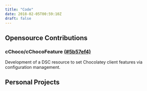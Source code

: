 ```yaml
---
title: "Code"
date: 2018-02-05T00:59:10Z
draft: false
---
```


## Opensource Contributions 

### cChoco/cChocoFeature [(#5b57ef4)](https://github.com/chocolatey/cChoco/commit/5b57ef464822737679702b07e32897f108e52b37)

Development of a DSC resource to set Chocolatey client features via configuration management.


## Personal Projects 
<!--
### MonzoToYnab [(Git)](https://github.com/lukemgriffith/MonzoToYnab)
Monzo is a UK based online first bank. Ynab is a budgeting application that allows you to track expenses and keep monthly pots. Unfortunately Ynab does not support auto syncing with pretty much all UK banks but offers a great REST api and Monzo supports transaction webhooks. 

I implemented a simple lambda function that executed via an API gateway, and registered the function with Monzo, automatically adding my transactions to my budgeting app. This was my first real experience with serverless and writing a useful NodeJs project.

### ShowTruthTable [(Git)](https://github.com/lukemgriffith/ShowTruthTable)
During the first year of university I came across a number of logic problems in revision and exams, to give me an easy way to check my work and improve my Python I created a dynamic truth table generator that outputs to the console the result of the python expresson entered into a REPL loop. 

```bash
enter python expression or type exit.
        > r and q

| q      | r      | r and q |
|    True|    True|    True |
|    True|   False|   False |
|   False|    True|   False |
|   False|   False|   False |
```

### Breadth-first search algorithm [(Git)](https://github.com/lukemgriffith/JavaScriptPlayground)
Studying for my data structures course, I implemented a BFS algorithm to find the shortest path across a HTML grid with obstacles in javascript.

<script src="/scr/bfs_appendCss.js"></script>
<section id="grid">
<article class="cell active" id="0">
0
</article>
<article class="cell" id="1">
1
</article>
<article class="cell" id="2">
2
</article>
<article class="cell" id="3">
3
</article>
<article class="cell dead" id="4">
4
</article>
<article class="cell" id="5">
5
</article>
<article class="cell" id="6">
6
</article>
<article class="cell dead" id="7">
7
</article>
<article class="cell" id="8">
8
</article>
<article class="cell" id="9">
9
</article>
<article class="cell" id="10">
10
</article>
<article class="cell" id="11">
11
</article>
<article class="cell" id="12">
12
</article>
<article class="cell" id="13">
13
</article>
<article class="cell" id="14">
14
</article>
<article class="cell dead" id="15">
15
</article>
<article class="cell" id="16">
16
</article>
<article class="cell dead" id="17">
17
</article>
<article class="cell" id="18">
18
</article>
<article class="cell" id="19">
19
</article>
<article class="cell" id="20">
20
</article>
</section>
<script src="/scr/bfs_Grid.js"></script>
<script src="/scr/bfs_Main.js"></script>
-->